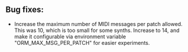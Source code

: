 ## Bug fixes:

* Increase the maximum number of MIDI messages per patch allowed. This was 10, which is too small for some synths. Increase to 14, and make it configurable via 
environment variable "ORM_MAX_MSG_PER_PATCH" for easier experiments. 
